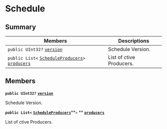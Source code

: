 # Schedule

## Summary

| Members                                                                                                                                                                                                                                         | Descriptions             |
| ----------------------------------------------------------------------------------------------------------------------------------------------------------------------------------------------------------------------------------------------- | ------------------------ |
| `public UInt32?` [`version`](EosSharp--Core--Api--v1--Schedule.md#class\_eos\_sharp\_1\_1\_core\_1\_1\_api\_1\_1v1\_1\_1\_schedule\_1aedce85939022a289a25847aa2bb0726b)                                                                         | Schedule Version.        |
| `public List<` [`ScheduleProducers`](EosSharp--Core--Api--v1--ScheduleProducers.md)`>` [`producers`](EosSharp--Core--Api--v1--Schedule.md#class\_eos\_sharp\_1\_1\_core\_1\_1\_api\_1\_1v1\_1\_1\_schedule\_1a923fa289f3323667685b2140697708ae) | List of ctive Producers. |

## Members

**`public UInt32?`** [**`version`**](EosSharp--Core--Api--v1--Schedule.md#class\_eos\_sharp\_1\_1\_core\_1\_1\_api\_1\_1v1\_1\_1\_schedule\_1aedce85939022a289a25847aa2bb0726b)

Schedule Version.

**`public List<`** [**`ScheduleProducers`**](EosSharp--Core--Api--v1--ScheduleProducers.md)**`>` ** [**`producers`**](EosSharp--Core--Api--v1--Schedule.md#class\_eos\_sharp\_1\_1\_core\_1\_1\_api\_1\_1v1\_1\_1\_schedule\_1a923fa289f3323667685b2140697708ae)

List of ctive Producers.

